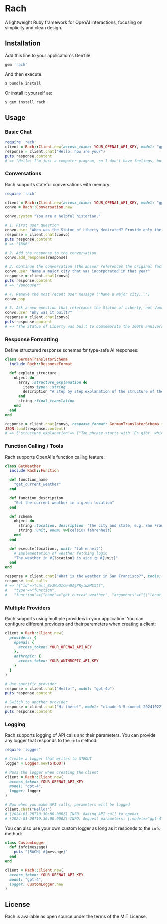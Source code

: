 # Rach

A lightweight Ruby framework for OpenAI interactions, focusing on simplicity and clean design.

## Installation

Add this line to your application's Gemfile:

```ruby
gem 'rach'
```

And then execute:
```bash
$ bundle install
```

Or install it yourself as:
```bash
$ gem install rach
```

## Usage

### Basic Chat

```ruby
require 'rach'
client = Rach::Client.new(access_token: YOUR_OPENAI_API_KEY, model: "gpt-4o")
response = client.chat("Hello, how are you?")
puts response.content
# => "Hello! I'm just a computer program, so I don't have feelings, but I'm here and ready to help you. How can I assist you today?"
```

### Conversations

Rach supports stateful conversations with memory:

```ruby
require 'rach'

client = Rach::Client.new(access_token: YOUR_OPENAI_API_KEY, model: "gpt-4o")
convo = Rach::Conversation.new

convo.system "You are a helpful historian."

# 1. First user question
convo.user "When was the Statue of Liberty dedicated? Provide only the year."
response = client.chat(convo)
puts response.content
# => "1886"

# 2. Add the response to the conversation
convo.add_response(response)

# 3. Continue the conversation (the answer references the original fact: 1886)
convo.user "Name a major city that was incorporated in that year"
response = client.chat(convo)
puts response.content
# => "Vancouver"

# 4. Remove the most recent user message ("Name a major city...")
convo.pop

# 5. Ask a new question that references the Statue of Liberty, not Vancouver
convo.user "Why was it built?"
response = client.chat(convo)
puts response.content
# => "The Statue of Liberty was built to commemorate the 100th anniversary of the signing of the Declaration of Independence."
```

### Response Formatting

Define structured response schemas for type-safe AI responses:

```ruby
class GermanTranslatorSchema
  include Rach::ResponseFormat

  def explain_structure
    object do
      array :structure_explanation do
        items type: :string
        description "A step by step explanation of the structure of the translation."
      end
      string :final_translation
    end
  end
end

response = client.chat(convo, response_format: GermanTranslatorSchema.render(:explain_structure))
JSON.load(response.content)
# => {"structure_explanation"=> ["The phrase starts with 'Es gibt' which translates to 'There are'. 'Es' is a pronoun that means 'it', and 'gibt' is the third person singular form of the verb 'geben' (to give), meaning 'there are' in this context.", "'zwei Vögel' means 'two birds'. 'zwei' is the number 'two' and 'Vögel' is the plural form of 'Vogel' (bird).", "The relative clause 'die draußen vor meinem Fenster singen' describes the birds. 'die' is a relative pronoun meaning 'that' or 'which',' 'draußen' means 'outside', and 'vor meinem Fenster' means 'in front of my window'.", "'singen' is the infinitive form of the verb 'sing' (to sing). It tells us what the birds are doing."], "final_translation"=>"Es gibt zwei Vögel, die draußen vor meinem Fenster singen."}
```

### Function Calling / Tools

Rach supports OpenAI's function calling feature:

```ruby
class GetWeather
  include Rach::Function

  def function_name
    "get_current_weather"
  end

  def function_description
    "Get the current weather in a given location"
  end

  def schema
    object do
      string :location, description: "The city and state, e.g. San Francisco, CA"
      string :unit, enum: %w[celsius fahrenheit]
    end
  end

  def execute(location:, unit: "fahrenheit")
    # Implementation of weather fetching logic
    "The weather in #{location} is nice 🌞 #{unit}"
  end
end

response = client.chat("What is the weather in San Francisco?", tools: [GetWeather.function_schema])
response.tool_calls
# => [{"id"=>"call_8v3MuUICwn0AjPRy1wZMCXtf",
#   "type"=>"function",
#   "function"=>{"name"=>"get_current_weather", "arguments"=>"{\"location\":\"San Francisco, CA\",\"unit\":\"celsius\"}"}}]
```

### Multiple Providers

Rach supports using multiple providers in your application. You can configure different providers and their parameters when creating a client:

```ruby
client = Rach::Client.new(
  providers: {
    openai: {
      access_token: YOUR_OPENAI_API_KEY
    },
    anthropic: {
      access_token: YOUR_ANTHROPIC_API_KEY
    }
  }
)

# Use specific provider
response = client.chat("Hello!", model: "gpt-4o")
puts response.content

# Switch to another provider
response = client.chat("Hi there!", model: "claude-3-5-sonnet-20241022")
puts response.content
```

### Logging

Rach supports logging of API calls and their parameters. You can provide any logger that responds to the `info` method:

```ruby
require 'logger'

# Create a logger that writes to STDOUT
logger = Logger.new(STDOUT)

# Pass the logger when creating the client
client = Rach::Client.new(
  access_token: YOUR_OPENAI_API_KEY,
  model: "gpt-4",
  logger: logger
)

# Now when you make API calls, parameters will be logged
client.chat("Hello!")
# [2024-01-20T10:30:00.000Z] INFO: Making API call to openai
# [2024-01-20T10:30:00.000Z] INFO: Request parameters: {:model=>"gpt-4", :messages=>[{:role=>"user", :content=>"Hello!"}], :temperature=>1.0}
```

You can also use your own custom logger as long as it responds to the `info` method:

```ruby
class CustomLogger
  def info(message)
    puts "[RACH] #{message}"
  end
end

client = Rach::Client.new(
  access_token: YOUR_OPENAI_API_KEY,
  model: "gpt-4",
  logger: CustomLogger.new
)
```

## License

Rach is available as open source under the terms of the MIT License.
